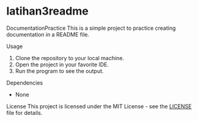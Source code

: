 # latihan3readme

DocumentationPractice
This is a simple project to practice creating documentation in a README file.

Usage
1. Clone the repository to your local machine.
2. Open the project in your favorite IDE.
3. Run the program to see the output.

Dependencies
- None

License
This project is licensed under the MIT License - see the [LICENSE](LICENSE) file for details.
